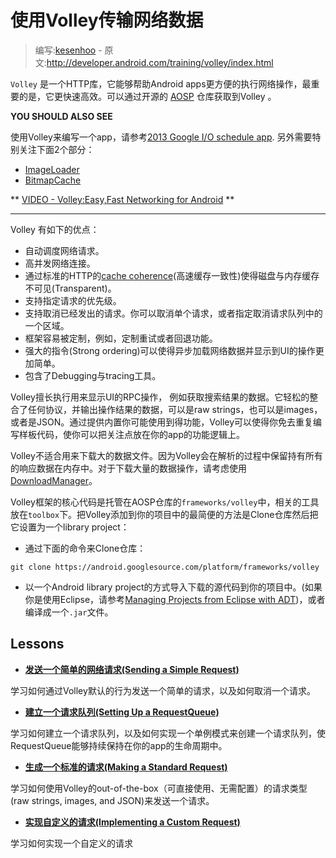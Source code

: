 # 使用Volley传输网络数据

> 编写:[kesenhoo](https://github.com/kesenhoo) - 原文:<http://developer.android.com/training/volley/index.html>

`Volley` 是一个HTTP库，它能够帮助Android apps更方便的执行网络操作，最重要的是，它更快速高效。可以通过开源的 [AOSP](https://android.googlesource.com/platform/frameworks/volley) 仓库获取到Volley 。

**YOU SHOULD ALSO SEE**

使用Volley来编写一个app，请参考[2013 Google I/O schedule app](https://github.com/google/iosched). 另外需要特别关注下面2个部分：
* [ImageLoader](https://github.com/google/iosched/blob/master/android/src/main/java/com/google/android/apps/iosched/util/ImageLoader.java)
* [BitmapCache](https://github.com/google/iosched/blob/master/android/src/main/java/com/google/android/apps/iosched/util/BitmapCache.java)

** [VIDEO - Volley:Easy,Fast Networking for Android](https://developers.google.com/events/io/sessions/325304728) **
***
Volley 有如下的优点：

* 自动调度网络请求。
* 高并发网络连接。
* 通过标准的HTTP的[cache coherence](http://en.wikipedia.org/wiki/Cache_coherence%22)(高速缓存一致性)使得磁盘与内存缓存不可见(Transparent)。
* 支持指定请求的优先级。
* 支持取消已经发出的请求。你可以取消单个请求，或者指定取消请求队列中的一个区域。
* 框架容易被定制，例如，定制重试或者回退功能。
* 强大的指令(Strong ordering)可以使得异步加载网络数据并显示到UI的操作更加简单。
* 包含了Debugging与tracing工具。

Volley擅长执行用来显示UI的RPC操作， 例如获取搜索结果的数据。它轻松的整合了任何协议，并输出操作结果的数据，可以是raw strings，也可以是images，或者是JSON。通过提供内置你可能使用到得功能，Volley可以使得你免去重复编写样板代码，使你可以把关注点放在你的app的功能逻辑上。

Volley不适合用来下载大的数据文件。因为Volley会在解析的过程中保留持有所有的响应数据在内存中。对于下载大量的数据操作，请考虑使用[DownloadManager](http://developer.android.com/reference/android/app/DownloadManager.html)。

Volley框架的核心代码是托管在AOSP仓库的`frameworks/volley`中，相关的工具放在`toolbox`下。把Volley添加到你的项目中的最简便的方法是Clone仓库然后把它设置为一个library project：

* 通过下面的命令来Clone仓库：

`git clone https://android.googlesource.com/platform/frameworks/volley`

* 以一个Android library project的方式导入下载的源代码到你的项目中。(如果你是使用Eclipse，请参考[Managing Projects from Eclipse with ADT](http://developer.android.com/tools/projects/projects-eclipse.html))，或者编译成一个`.jar`文件。

## Lessons

* [**发送一个简单的网络请求(Sending a Simple Request)**](simple.html)

学习如何通过Volley默认的行为发送一个简单的请求，以及如何取消一个请求。

* [**建立一个请求队列(Setting Up a RequestQueue)**](request-queue.html)

学习如何建立一个请求队列，以及如何实现一个单例模式来创建一个请求队列，使RequestQueue能够持续保持在你的app的生命周期中。

* [**生成一个标准的请求(Making a Standard Request)**](request.html)

学习如何使用Volley的out-of-the-box（可直接使用、无需配置）的请求类型(raw strings, images, and JSON)来发送一个请求。

* [**实现自定义的请求(Implementing a Custom Request)**](request-custom.html)

学习如何实现一个自定义的请求

